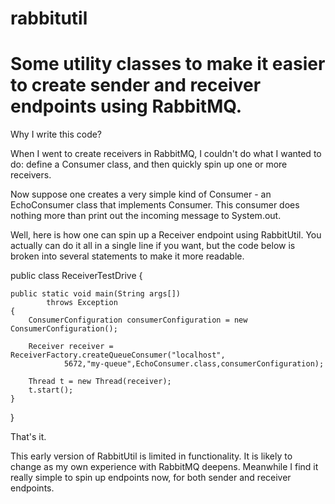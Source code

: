 # rabbitutil

Some utility classes to make it easier to create sender and receiver endpoints using RabbitMQ.
==============================================================================================

Why I write this code?

When I went to create receivers in RabbitMQ, I couldn't do what I wanted to do: define a Consumer class,
and then quickly spin up one or more receivers. 

Now suppose one creates a very simple kind of Consumer - an EchoConsumer class that 
implements Consumer. This consumer does nothing more than print out the incoming
message to System.out.

Well, here is how one can spin up a Receiver endpoint using RabbitUtil.
You actually can do it all in a single line if you want, but the code below
is broken into several statements to make it more readable.

public class ReceiverTestDrive {

    public static void main(String args[])
            throws Exception
    {
        ConsumerConfiguration consumerConfiguration = new ConsumerConfiguration();

        Receiver receiver = ReceiverFactory.createQueueConsumer("localhost",
                5672,"my-queue",EchoConsumer.class,consumerConfiguration);

        Thread t = new Thread(receiver);
        t.start();
    }
}

That's it. 

This early version of RabbitUtil is limited in functionality. It is likely to change as my own experience 
with RabbitMQ deepens. Meanwhile I find it really simple to spin up endpoints now, for both sender and receiver
endpoints.





